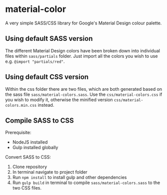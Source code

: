 # material-color
A very simple SASS/CSS library for Google's Material Design colour palette.

## Using default SASS version
The different Material Design colors have been broken down into individual files within `sass/partials` folder. Just import all the colors you wish to use e.g. `@import "partials/red"`.

## Using default CSS version
Within the css folder there are two files, which are both generated based on the sass file `sass/material-colors.sass`. Use the `css/material-colors.css` if you wish to modify it, otherwise the minified version `css/material-colors.min.css` instead.

## Compile SASS to CSS

Prerequisite:

- NodeJS installed
- Gulp installed globally

Convert SASS to CSS:

1. Clone repository
2. In terminal navigate to project folder
3. Run `npm install` to install gulp and other dependencies
4. Run `gulp build` in terminal to compile `sass/material-colors.sass` to the two CSS files.
